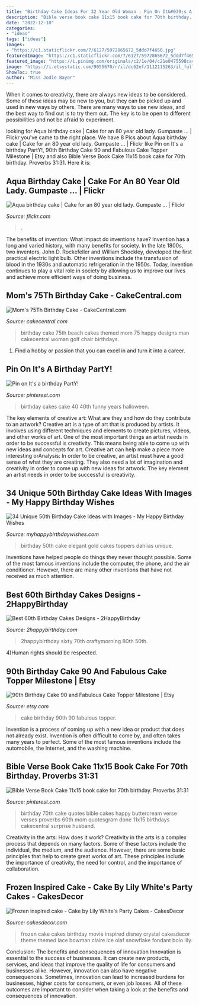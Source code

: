 ```yaml
---
title: "Birthday Cake Ideas For 32 Year Old Woman : Pin On It&#039;s A Birthday Party!"
description: "Bible verse book cake 11x15 book cake for 70th birthday. proverbs 31:31"
date: "2022-12-10"
categories:
- "ideas"
tags: ["ideas"]
images:
- "https://c1.staticflickr.com/7/6127/5972865672_5ddd7f4650.jpg"
featuredImage: "https://c1.staticflickr.com/7/6127/5972865672_5ddd7f4650.jpg"
featured_image: "https://i.pinimg.com/originals/c2/1e/04/c21e0475598ca4575f082b7280754fbf.jpg"
image: "https://i.etsystatic.com/9055670/r/il/dc62ef/1112115263/il_fullxfull.1112115263_ikth.jpg"
ShowToc: true
author: "Miss Jodie Bayer"
---
```



When it comes to creativity, there are always new ideas to be considered. Some of these ideas may be new to you, but they can be picked up and used in new ways by others. There are many ways to use new ideas, and the best way to find out is to try them out. The key is to be open to different possibilities and not be afraid to experiment.

	

		
looking for Aqua birthday cake | Cake for an 80 year old lady. Gumpaste … | Flickr you've came to the right place. We have 8 Pics about Aqua birthday cake | Cake for an 80 year old lady. Gumpaste … | Flickr like Pin on It&#039;s a birthday PartY!, 90th Birthday Cake 90 and Fabulous Cake Topper Milestone | Etsy and also Bible Verse Book Cake 11x15 book cake for 70th birthday. Proverbs 31:31. Here it is:
		
    
## Aqua Birthday Cake | Cake For An 80 Year Old Lady. Gumpaste … | Flickr

<img loading=lazy src="https://c1.staticflickr.com/7/6127/5972865672_5ddd7f4650.jpg" onerror="this.onerror=null;this.src='https://tse3.mm.bing.net/th?id=OIP.Y009ZBrBKYMkSddKG4HfagAAAA&amp;pid=15.1';" alt="Aqua birthday cake | Cake for an 80 year old lady. Gumpaste … | Flickr">

_Source: flickr.com_

>. 

	

The benefits of invention: What impact do inventions have?
Invention has a long and varied history, with many benefits for society. In the late 1800s, two inventors, John D. Rockefeller and William Shockley, developed the first practical electric light bulb. Other inventions include the transfusion of blood in the 1930s and automatic refrigeration in the 1950s. Today, invention continues to play a vital role in society by allowing us to improve our lives and achieve more efficient ways of doing business.

    
## Mom&#039;s 75Th Birthday Cake - CakeCentral.com

<img loading=lazy src="https://cdn001.cakecentral.com/gallery/2015/03/900_812140IuHu_moms-75th-birthday-cake.jpg" onerror="this.onerror=null;this.src='https://tse2.mm.bing.net/th?id=OIP.MDrS_3yKo_UCksJR-p5GLQHaJ4&amp;pid=15.1';" alt="Mom&#039;s 75Th Birthday Cake - CakeCentral.com">

_Source: cakecentral.com_

>birthday cake 75th beach cakes themed mom 75 happy designs man cakecentral woman golf chair birthdays. 

	

1. Find a hobby or passion that you can excel in and turn it into a career.

    
## Pin On It&#039;s A Birthday PartY!

<img loading=lazy src="https://i.pinimg.com/736x/69/5d/f5/695df59fd32da6f455f0bc53ce8f4202---years-old-year-old.jpg" onerror="this.onerror=null;this.src='https://tse1.mm.bing.net/th?id=OIP.el7S0pXxQMfnt9BNhBy5ZwHaJ3&amp;pid=15.1';" alt="Pin on It&#039;s a birthday PartY!">

_Source: pinterest.com_

>birthday cakes cake 40 40th funny years halloween. 

	

The key elements of creative art: What are they and how do they contribute to an artwork?
Creative art is a type of art that is produced by artists. It involves using different techniques and elements to create pictures, videos, and other works of art. One of the most important things an artist needs in order to be successful is creativity. This means being able to come up with new ideas and concepts for art. Creative art can help make a piece more interesting orAnalysis: In order to be creative, an artist must have a good sense of what they are creating. They also need a lot of imagination and creativity in order to come up with new ideas for artwork. The key element an artist needs in order to be successful is creativity.

    
## 34 Unique 50th Birthday Cake Ideas With Images - My Happy Birthday Wishes

<img loading=lazy src="https://www.myhappybirthdaywishes.com/wp-content/uploads/2016/09/elegant-white-and-gold-50th-birthday-cakes.jpg" onerror="this.onerror=null;this.src='https://tse2.mm.bing.net/th?id=OIP.kcf91yP26HuC2AGTzmY0zAHaMl&amp;pid=15.1';" alt="34 Unique 50th Birthday Cake Ideas with Images - My Happy Birthday Wishes">

_Source: myhappybirthdaywishes.com_

>birthday 50th cake elegant gold cakes toppers dahlias unique. 

	

Inventions have helped people do things they never thought possible. Some of the most famous inventions include the computer, the phone, and the air conditioner. However, there are many other inventions that have not received as much attention.

    
## Best 60th Birthday Cakes Designs - 2HappyBirthday

<img loading=lazy src="https://2happybirthday.com/wp-content/uploads/2017/03/birthday_cake_60_year_women.jpg" onerror="this.onerror=null;this.src='https://tse2.mm.bing.net/th?id=OIP.IucbkG5oGgVhOVVEk3pD6QAAAA&amp;pid=15.1';" alt="Best 60th Birthday Cakes Designs - 2HappyBirthday">

_Source: 2happybirthday.com_

>2happybirthday sixty 70th craftymorning 80th 50th. 

	

4)Human rights should be respected.

    
## 90th Birthday Cake 90 And Fabulous Cake Topper Milestone | Etsy

<img loading=lazy src="https://i.etsystatic.com/9055670/r/il/dc62ef/1112115263/il_fullxfull.1112115263_ikth.jpg" onerror="this.onerror=null;this.src='https://tse3.mm.bing.net/th?id=OIP.yA2dT_GwZPpvTA_iNcI60AHaMM&amp;pid=15.1';" alt="90th Birthday Cake 90 and Fabulous Cake Topper Milestone | Etsy">

_Source: etsy.com_

>cake birthday 90th 90 fabulous topper. 

	

Invention is a process of coming up with a new idea or product that does not already exist. Invention is often difficult to come by, and often takes many years to perfect. Some of the most famous inventions include the automobile, the Internet, and the washing machine.

    
## Bible Verse Book Cake 11x15 Book Cake For 70th Birthday. Proverbs 31:31

<img loading=lazy src="https://i.pinimg.com/originals/c2/1e/04/c21e0475598ca4575f082b7280754fbf.jpg" onerror="this.onerror=null;this.src='https://tse2.mm.bing.net/th?id=OIP.ycXP0jgjKN0voSj-Es9QjQHaFj&amp;pid=15.1';" alt="Bible Verse Book Cake 11x15 book cake for 70th birthday. Proverbs 31:31">

_Source: pinterest.com_

>birthday 70th cake quotes bible cakes happy buttercream verse verses proverbs 60th mom quotesgram done 11x15 birthdays cakecentral surprise husband. 

	

Creativity in the arts: How does it work?
Creativity in the arts is a complex process that depends on many factors. Some of these factors include the individual, the medium, and the audience. However, there are some basic principles that help to create great works of art. These principles include the importance of creativity, the need for control, and the importance of collaboration.

    
## Frozen Inspired Cake - Cake By Lily White&#039;s Party Cakes - CakesDecor

<img loading=lazy src="https://pic.cakesdecor.com/m/nxh4gtsbustui5prhhbd.jpg" onerror="this.onerror=null;this.src='https://tse3.mm.bing.net/th?id=OIP.nuTl5JtQagDByywgwd_IFwHaLH&amp;pid=15.1';" alt="Frozen inspired cake - Cake by Lily White&#039;s Party Cakes - CakesDecor">

_Source: cakesdecor.com_

>frozen cake cakes birthday movie inspired disney crystal cakesdecor theme themed lace bowman claire ice olaf snowflake fondant bolo lily. 

	

Conclusion: The benefits and consequences of innovation
Innovation is essential to the success of businesses. It can create new products, services, and ideas that improve the quality of life for consumers and businesses alike. However, innovation can also have negative consequences. Sometimes, innovation can lead to increased burdens for businesses, higher costs for consumers, or even job losses. All of these outcomes are important to consider when taking a look at the benefits and consequences of innovation.

